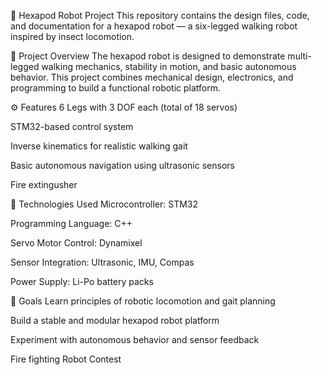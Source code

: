 🐜 Hexapod Robot Project
This repository contains the design files, code, and documentation for a hexapod robot — a six-legged walking robot inspired by insect locomotion.

🔧 Project Overview
The hexapod robot is designed to demonstrate multi-legged walking mechanics, stability in motion, and basic autonomous behavior. This project combines mechanical design, electronics, and programming to build a functional robotic platform.

⚙️ Features
6 Legs with 3 DOF each (total of 18 servos)

STM32-based control system

Inverse kinematics for realistic walking gait

Basic autonomous navigation using ultrasonic sensors

Fire extingusher

🧠 Technologies Used
Microcontroller: STM32

Programming Language: C++

Servo Motor Control: Dynamixel

Sensor Integration: Ultrasonic, IMU, Compas

Power Supply: Li-Po battery packs

📌 Goals
Learn principles of robotic locomotion and gait planning

Build a stable and modular hexapod robot platform

Experiment with autonomous behavior and sensor feedback

Fire fighting Robot Contest
